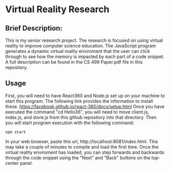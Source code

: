 # Virtual Reality Research

## Brief Description:
This is my senior research project. The research is focused on using virtual reality to improve computer science education. The JavaScript program generates a dynamic virtual reality enviroment that the user can click through to see how the memory is impacted by each part of a code snippet. A full description can be found in the CS 499 Paper.pdf file in this repository.

## Usage
First, you will need to have React360 and Node.js set up on your machine to start this program. The following link provides the information to install these. https://facebook.github.io/react-360/docs/setup.html Once you have executed the command "cd Hello36", you will need to move client.js, index.js, and store.js from this github repository into that directory. Then you will start program execution with the following command:
    
    npm start

In your web browser, paste this url, http://localhost:8081/index.html. This may take a couple of minutes to compile and load the first time. 
Once the virtual reality enviroment has loaded, you can step forwards and backwards through the code snippet using the "Next" and "Back" buttons on the top-center panel.
